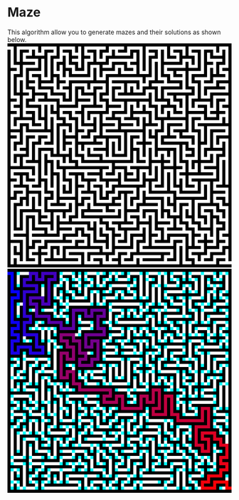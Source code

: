 # Maze

This algorithm allow you to generate mazes and their solutions as shown below.
![Maze image](https://github.com/RobinCamarasaPersonalProjects/Maze/blob/master/output/maze_rescaled.png)
![Solved maze image](https://github.com/RobinCamarasaPersonalProjects/Maze/blob/master/output/solved_maze_rescaled.png)
